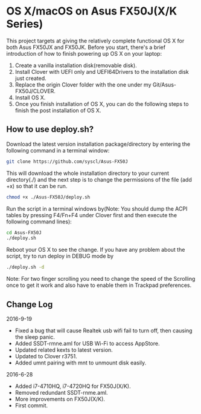 OS X/macOS on Asus FX50J(X/K Series)
====================================


This project targets at giving the relatively complete functional OS X for both Asus FX50JX and FX50JK. Before you start, there's a brief introduction of how to finish powering up OS X on your laptop:

1. Create a vanilla installation disk(removable disk).
2. Install Clover with UEFI only and UEFI64Drivers to the installation disk just created. 
3. Replace the origin Clover folder with the one under my Git/Asus-FX50J/CLOVER.
4. Install OS X.
5. Once you finish installation of OS X, you can do the following steps to finish the post installation of OS X.

How to use deploy.sh?
----------------

Download the latest version installation package/directory by entering the following command in a terminal window:

```sh
git clone https://github.com/syscl/Asus-FX50J
```
This will download the whole installation directory to your current directory(./) and the next step is to change the permissions of the file (add +x) so that it can be run.


```sh
chmod +x ./Asus-FX50J/deploy.sh
```


Run the script in a terminal windows by(Note: You should dump the ACPI tables by pressing F4/Fn+F4 under Clover first and then execute the following command lines):

```sh
cd Asus-FX50J
./deploy.sh
```

Reboot your OS X to see the change. If you have any problem about the script, try to run deploy in DEBUG mode by 
```sh
./deploy.sh -d
```

Note: For two finger scrolling you need to change the speed of the Scrolling once to get it work and also have to enable them in Trackpad preferences.

Change Log
----------------
2016-9-19

- Fixed a bug that will cause Realtek usb wifi fail to turn off, then
causing the sleep panic.
- Added SSDT-rmne.aml for USB Wi-Fi to access AppStore.
- Updated related kexts to latest version.
- Updated to Clover r3751.
- Added umnt pairing with mnt to unmount disk easily.

2016-6-28

- Added i7-4710HQ, i7-4720HQ for FX50J(X/K).
- Removed redundant SSDT-rnme.aml.
- More improvements on FX50J(X/K).
- First commit.
